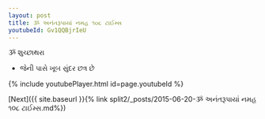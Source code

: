 ```yaml
---
layout: post
title: ૐ અનંતરૂપાયાં નમહ ૧૦૮ ટાઈમ્સ
youtubeId: Gv1QQBjrIeU
---
```

 
 
 ૐ શુચ્છાથરા   
 
 -  જેની પાસે ખૂબ સુંદર છત્ર છે 
 
  
 
  
 
 
 
 
 
 


{% include youtubePlayer.html id=page.youtubeId %}
 
[Next]({{ site.baseurl }}{% link  split2/_posts/2015-06-20-ૐ અનંતરૂપાયાં નમહ ૧૦૮ ટાઈમ્સ.md%})
 
